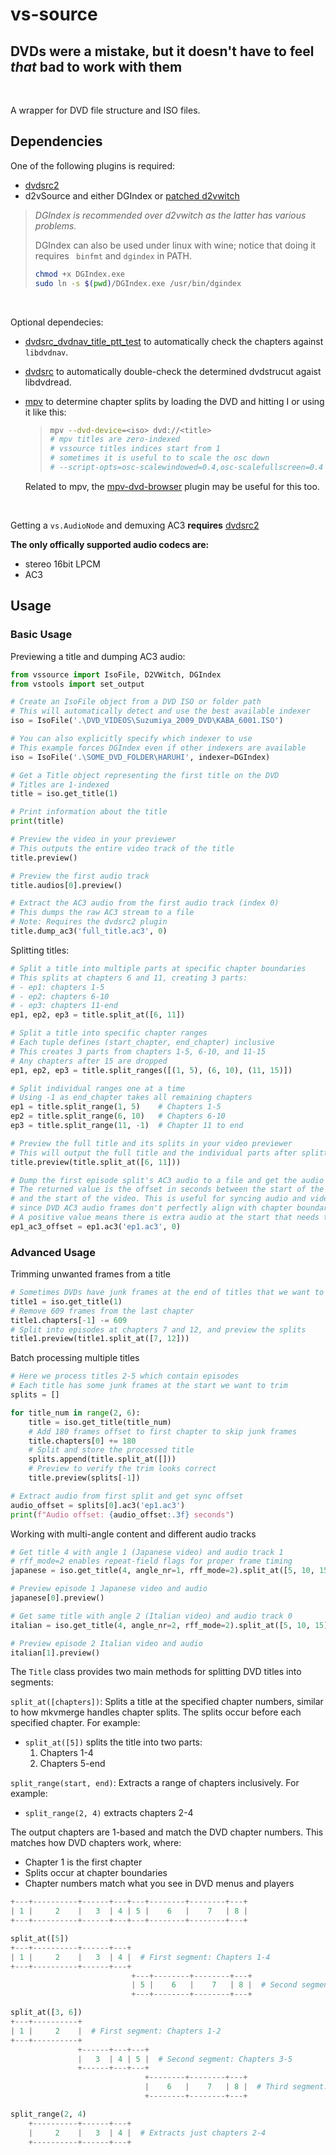 # vs-source

## DVDs were a mistake, but it doesn't have to feel _that_ bad to work with them

<br>

A wrapper for DVD file structure and ISO files.

## Dependencies
One of the following plugins is required:

- [dvdsrc2](https://github.com/jsaowji/dvdsrc2/)
- d2vSource and either DGIndex or [patched d2vwitch](https://gist.github.com/jsaowji/ead18b4f1b90381d558eddaf0336164b)

> _DGIndex is recommended over d2vwitch as the latter has various problems._
>
> DGIndex can also be used under linux with wine; notice that doing it requires ` binfmt` and `dgindex` in PATH.
>
> ```bash
> chmod +x DGIndex.exe
> sudo ln -s $(pwd)/DGIndex.exe /usr/bin/dgindex
> ```

<br>

Optional dependecies:

- [dvdsrc_dvdnav_title_ptt_test](https://gist.github.com/jsaowji/2bbf9c776a3226d1272e93bb245f7538) to automatically check the chapters against `libdvdnav`.
- [dvdsrc](https://github.com/jsaowji/dvdsrc/) to automatically double-check the determined dvdstrucut agaist libdvdread.
- [mpv](https://github.com/mpv-player/mpv) to determine chapter splits by loading the DVD and hitting I or using it like this:

  > ```bash
  > mpv --dvd-device=<iso> dvd://<title>
  > # mpv titles are zero-indexed
  > # vssource titles indices start from 1
  > # sometimes it is useful to to scale the osc down
  > # --script-opts=osc-scalewindowed=0.4,osc-scalefullscreen=0.4
  > ```

  Related to mpv, the [mpv-dvd-browser](https://github.com/CogentRedTester/mpv-dvd-browser) plugin may be useful for this too.

<br>

Getting a `vs.AudioNode` and demuxing AC3 **requires** [dvdsrc2](https://github.com/jsaowji/dvdsrc2/)

**The only offically supported audio codecs are:**

- stereo 16bit LPCM
- AC3

## Usage

### Basic Usage

Previewing a title and dumping AC3 audio:

```py
from vssource import IsoFile, D2VWitch, DGIndex
from vstools import set_output

# Create an IsoFile object from a DVD ISO or folder path
# This will automatically detect and use the best available indexer
iso = IsoFile('.\DVD_VIDEOS\Suzumiya_2009_DVD\KABA_6001.ISO')

# You can also explicitly specify which indexer to use
# This example forces DGIndex even if other indexers are available
iso = IsoFile('.\SOME_DVD_FOLDER\HARUHI', indexer=DGIndex)

# Get a Title object representing the first title on the DVD
# Titles are 1-indexed
title = iso.get_title(1)

# Print information about the title
print(title)

# Preview the video in your previewer
# This outputs the entire video track of the title
title.preview()

# Preview the first audio track
title.audios[0].preview()

# Extract the AC3 audio from the first audio track (index 0)
# This dumps the raw AC3 stream to a file
# Note: Requires the dvdsrc2 plugin
title.dump_ac3('full_title.ac3', 0)
```

Splitting titles:

```py
# Split a title into multiple parts at specific chapter boundaries
# This splits at chapters 6 and 11, creating 3 parts:
# - ep1: chapters 1-5
# - ep2: chapters 6-10
# - ep3: chapters 11-end
ep1, ep2, ep3 = title.split_at([6, 11])

# Split a title into specific chapter ranges
# Each tuple defines (start_chapter, end_chapter) inclusive
# This creates 3 parts from chapters 1-5, 6-10, and 11-15
# Any chapters after 15 are dropped
ep1, ep2, ep3 = title.split_ranges([(1, 5), (6, 10), (11, 15)])

# Split individual ranges one at a time
# Using -1 as end_chapter takes all remaining chapters
ep1 = title.split_range(1, 5)    # Chapters 1-5
ep2 = title.split_range(6, 10)   # Chapters 6-10
ep3 = title.split_range(11, -1)  # Chapter 11 to end

# Preview the full title and its splits in your video previewer
# This will output the full title and the individual parts after splitting at chapters 6 and 11
title.preview(title.split_at([6, 11]))

# Dump the first episode split's AC3 audio to a file and get the audio offset.
# The returned value is the offset in seconds between the start of the audio
# and the start of the video. This is useful for syncing audio and video,
# since DVD AC3 audio frames don't perfectly align with chapter boundaries.
# A positive value means there is extra audio at the start that needs trimming.
ep1_ac3_offset = ep1.ac3('ep1.ac3', 0)
```

### Advanced Usage

Trimming unwanted frames from a title

```py
# Sometimes DVDs have junk frames at the end of titles that we want to remove
title1 = iso.get_title(1)
# Remove 609 frames from the last chapter
title1.chapters[-1] -= 609
# Split into episodes at chapters 7 and 12, and preview the splits
title1.preview(title1.split_at([7, 12]))
```

Batch processing multiple titles

```py
# Here we process titles 2-5 which contain episodes
# Each title has some junk frames at the start we want to trim
splits = []

for title_num in range(2, 6):
    title = iso.get_title(title_num)
    # Add 180 frames offset to first chapter to skip junk frames
    title.chapters[0] += 180
    # Split and store the processed title
    splits.append(title.split_at([]))
    # Preview to verify the trim looks correct
    title.preview(splits[-1])

# Extract audio from first split and get sync offset
audio_offset = splits[0].ac3('ep1.ac3')
print(f"Audio offset: {audio_offset:.3f} seconds")
```

Working with multi-angle content and different audio tracks

```py
# Get title 4 with angle 1 (Japanese video) and audio track 1
# rff_mode=2 enables repeat-field flags for proper frame timing
japanese = iso.get_title(4, angle_nr=1, rff_mode=2).split_at([5, 10, 15], audio=1)

# Preview episode 1 Japanese video and audio
japanese[0].preview()

# Get same title with angle 2 (Italian video) and audio track 0
italian = iso.get_title(4, angle_nr=2, rff_mode=2).split_at([5, 10, 15], audio=0)

# Preview episode 2 Italian video and audio
italian[1].preview()
```

The `Title` class provides two main methods for splitting DVD titles into segments:

`split_at([chapters])`: Splits a title at the specified chapter numbers, similar to how mkvmerge handles chapter splits. The splits occur before each specified chapter. For example:

- `split_at([5])` splits the title into two parts:
  1. Chapters 1-4
  2. Chapters 5-end

`split_range(start, end)`: Extracts a range of chapters inclusively. For example:

- `split_range(2, 4)` extracts chapters 2-4

The output chapters are 1-based and match the DVD chapter numbers. This matches how DVD chapters work, where:

- Chapter 1 is the first chapter
- Splits occur at chapter boundaries
- Chapter numbers match what you see in DVD menus and players

```py
+---+----------+------+---+---+--------+--------+---+
| 1 |     2    |   3  | 4 | 5 |    6   |    7   | 8 |
+---+----------+------+---+---+--------+--------+---+

split_at([5])
+---+----------+------+---+
| 1 |     2    |   3  | 4 |  # First segment: Chapters 1-4
+---+----------+------+---+
                           +---+--------+--------+---+
                           | 5 |    6   |    7   | 8 |  # Second segment: Chapters 5-8
                           +---+--------+--------+---+

split_at([3, 6])
+---+----------+
| 1 |     2    |  # First segment: Chapters 1-2
+---+----------+
               +------+---+---+
               |   3  | 4 | 5 |  # Second segment: Chapters 3-5
               +------+---+---+
                              +--------+--------+---+
                              |    6   |    7   | 8 |  # Third segment: Chapters 6-8
                              +--------+--------+---+

split_range(2, 4)
    +----------+------+---+
    |     2    |   3  | 4 |  # Extracts just chapters 2-4
    +----------+------+---+
```

